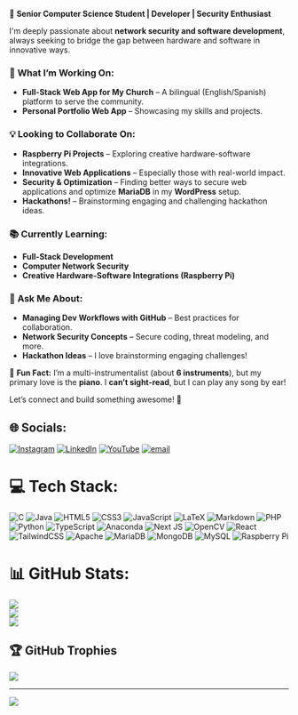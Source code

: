 🚀 **Senior Computer Science Student | Developer | Security Enthusiast**  

I'm deeply passionate about **network security and software development**, always seeking to bridge the gap between hardware and software in innovative ways.  

### 🔨 **What I’m Working On:**  
- **Full-Stack Web App for My Church** – A bilingual (English/Spanish) platform to serve the community.  
- **Personal Portfolio Web App** – Showcasing my skills and projects.  

### 💡 **Looking to Collaborate On:**  
- **Raspberry Pi Projects** – Exploring creative hardware-software integrations.  
- **Innovative Web Applications** – Especially those with real-world impact.  
- **Security & Optimization** – Finding better ways to secure web applications and optimize **MariaDB** in my **WordPress** setup.  
- **Hackathons!** – Brainstorming engaging and challenging hackathon ideas.  

### 📚 **Currently Learning:**  
- **Full-Stack Development**
- **Computer Network Security**  
- **Creative Hardware-Software Integrations (Raspberry Pi)**  

### 🎯 **Ask Me About:**  
- **Managing Dev Workflows with GitHub** – Best practices for collaboration.  
- **Network Security Concepts** – Secure coding, threat modeling, and more.  
- **Hackathon Ideas** – I love brainstorming engaging challenges!  

🎵 **Fun Fact:** I’m a multi-instrumentalist (about **6 instruments**), but my primary love is the **piano**. I **can’t sight-read**, but I can play any song by ear!  

Let’s connect and build something awesome! 🚀  

## 🌐 Socials:
[![Instagram](https://img.shields.io/badge/Instagram-%23E4405F.svg?logo=Instagram&logoColor=white)](https://instagram.com/_jonathan.contreras) [![LinkedIn](https://img.shields.io/badge/LinkedIn-%230077B5.svg?logo=linkedin&logoColor=white)](https://linkedin.com/in/jonathanscontreras) [![YouTube](https://img.shields.io/badge/YouTube-%23FF0000.svg?logo=YouTube&logoColor=white)](https://youtube.com/@uhhhjonny) [![email](https://img.shields.io/badge/Email-D14836?logo=gmail&logoColor=white)](mailto:jonathansaulcontreras@gmail.com) 

# 💻 Tech Stack:
![C](https://img.shields.io/badge/c-%2300599C.svg?style=for-the-badge&logo=c&logoColor=white) ![Java](https://img.shields.io/badge/java-%23ED8B00.svg?style=for-the-badge&logo=openjdk&logoColor=white) ![HTML5](https://img.shields.io/badge/html5-%23E34F26.svg?style=for-the-badge&logo=html5&logoColor=white) ![CSS3](https://img.shields.io/badge/css3-%231572B6.svg?style=for-the-badge&logo=css3&logoColor=white) ![JavaScript](https://img.shields.io/badge/javascript-%23323330.svg?style=for-the-badge&logo=javascript&logoColor=%23F7DF1E) ![LaTeX](https://img.shields.io/badge/latex-%23008080.svg?style=for-the-badge&logo=latex&logoColor=white) ![Markdown](https://img.shields.io/badge/markdown-%23000000.svg?style=for-the-badge&logo=markdown&logoColor=white) ![PHP](https://img.shields.io/badge/php-%23777BB4.svg?style=for-the-badge&logo=php&logoColor=white) ![Python](https://img.shields.io/badge/python-3670A0?style=for-the-badge&logo=python&logoColor=ffdd54) ![TypeScript](https://img.shields.io/badge/typescript-%23007ACC.svg?style=for-the-badge&logo=typescript&logoColor=white) ![Anaconda](https://img.shields.io/badge/Anaconda-%2344A833.svg?style=for-the-badge&logo=anaconda&logoColor=white) ![Next JS](https://img.shields.io/badge/Next-black?style=for-the-badge&logo=next.js&logoColor=white) ![OpenCV](https://img.shields.io/badge/opencv-%23white.svg?style=for-the-badge&logo=opencv&logoColor=white) ![React](https://img.shields.io/badge/react-%2320232a.svg?style=for-the-badge&logo=react&logoColor=%2361DAFB) ![TailwindCSS](https://img.shields.io/badge/tailwindcss-%2338B2AC.svg?style=for-the-badge&logo=tailwind-css&logoColor=white) ![Apache](https://img.shields.io/badge/apache-%23D42029.svg?style=for-the-badge&logo=apache&logoColor=white) ![MariaDB](https://img.shields.io/badge/MariaDB-003545?style=for-the-badge&logo=mariadb&logoColor=white) ![MongoDB](https://img.shields.io/badge/MongoDB-%234ea94b.svg?style=for-the-badge&logo=mongodb&logoColor=white) ![MySQL](https://img.shields.io/badge/mysql-4479A1.svg?style=for-the-badge&logo=mysql&logoColor=white) ![Raspberry Pi](https://img.shields.io/badge/-Raspberry_Pi-C51A4A?style=for-the-badge&logo=Raspberry-Pi)
# 📊 GitHub Stats:
![](https://github-readme-stats.vercel.app/api?username=jonathanscontreras&theme=shadow_blue&hide_border=false&include_all_commits=false&count_private=false)<br/>
![](https://github-readme-streak-stats.herokuapp.com/?user=jonathanscontreras&theme=shadow_blue&hide_border=false)<br/>
![](https://github-readme-stats.vercel.app/api/top-langs/?username=jonathanscontreras&theme=shadow_blue&hide_border=false&include_all_commits=true&count_private=true&layout=compact)

## 🏆 GitHub Trophies
![](https://github-profile-trophy.vercel.app/?username=jonathanscontreras&theme=radical&no-frame=false&no-bg=false&margin-w=4)

---
[![](https://visitcount.itsvg.in/api?id=jonathanscontreras&icon=0&color=0)](https://visitcount.itsvg.in)

<!-- Proudly created with GPRM ( https://gprm.itsvg.in ) -->
